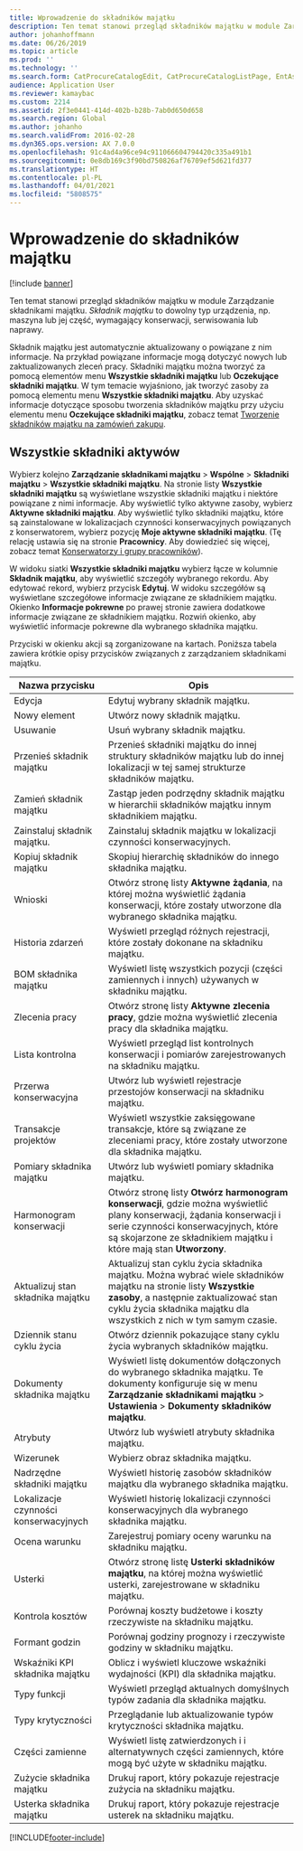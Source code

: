 ```yaml
---
title: Wprowadzenie do składników majątku
description: Ten temat stanowi przegląd składników majątku w module Zarządzanie składnikami majątku.
author: johanhoffmann
ms.date: 06/26/2019
ms.topic: article
ms.prod: ''
ms.technology: ''
ms.search.form: CatProcureCatalogEdit, CatProcureCatalogListPage, EntAssetTimeline, EntAssetObjectTableLookup, EntAssetObjectTableParent, EntAssetObjectOverview, EntAssetObjectImage, EntAssetObjectTable, EntAssetLifecycleStateLog, EntAssetObjectWorkOrderActive, EntAssetObjectAttribute
audience: Application User
ms.reviewer: kamaybac
ms.custom: 2214
ms.assetid: 2f3e0441-414d-402b-b28b-7ab0d650d658
ms.search.region: Global
ms.author: johanho
ms.search.validFrom: 2016-02-28
ms.dyn365.ops.version: AX 7.0.0
ms.openlocfilehash: 91c4ad4a96ce94c911066604794420c335a491b1
ms.sourcegitcommit: 0e8db169c3f90bd750826af76709ef5d621fd377
ms.translationtype: HT
ms.contentlocale: pl-PL
ms.lasthandoff: 04/01/2021
ms.locfileid: "5808575"
---
```

# <a name="introduction-to-assets"></a>Wprowadzenie do składników majątku

[!include [banner](../../includes/banner.md)]

 

Ten temat stanowi przegląd składników majątku w module Zarządzanie składnikami majątku. *Składnik majątku* to dowolny typ urządzenia, np. maszyna lub jej część, wymagający konserwacji, serwisowania lub naprawy.

Składnik majątku jest automatycznie aktualizowany o powiązane z nim informacje. Na przykład powiązane informacje mogą dotyczyć nowych lub zaktualizowanych zleceń pracy. Składniki majątku można tworzyć za pomocą elementów menu **Wszystkie składniki majątku** lub **Oczekujące składniki majątku**. W tym temacie wyjaśniono, jak tworzyć zasoby za pomocą elementu menu **Wszystkie składniki majątku**. Aby uzyskać informacje dotyczące sposobu tworzenia składników majątku przy użyciu elementu menu **Oczekujące składniki majątku**, zobacz temat [Tworzenie składników majątku na zamówień zakupu](../objects/create-objects-based-on-purchase-orders.md).

## <a name="all-assets"></a>Wszystkie składniki aktywów

Wybierz kolejno **Zarządzanie składnikami majątku** \> **Wspólne** \> **Składniki majątku** \> **Wszystkie składniki majątku**. Na stronie listy **Wszystkie składniki majątku** są wyświetlane wszystkie składniki majątku i niektóre powiązane z nimi informacje. Aby wyświetlić tylko aktywne zasoby, wybierz **Aktywne składniki majątku**. Aby wyświetlić tylko składniki majątku, które są zainstalowane w lokalizacjach czynności konserwacyjnych powiązanych z konserwatorem, wybierz pozycję **Moje aktywne składniki majątku**. (Tę relację ustawia się na stronie **Pracownicy**. Aby dowiedzieć się więcej, zobacz temat [Konserwatorzy i grupy pracowników](../setup-for-objects/workers-and-worker-groups.md)).

W widoku siatki **Wszystkie składniki majątku** wybierz łącze w kolumnie **Składnik majątku**, aby wyświetlić szczegóły wybranego rekordu. Aby edytować rekord, wybierz przycisk **Edytuj**. W widoku szczegółów są wyświetlane szczegółowe informacje związane ze składnikiem majątku. Okienko **Informacje pokrewne** po prawej stronie zawiera dodatkowe informacje związane ze składnikiem majątku. Rozwiń okienko, aby wyświetlić informacje pokrewne dla wybranego składnika majątku.

Przyciski w okienku akcji są zorganizowane na kartach. Poniższa tabela zawiera krótkie opisy przycisków związanych z zarządzaniem składnikami majątku.

| Nazwa przycisku          | Opis                                                                                                                                                       |
|----------------------|-------------------------------------------------------------------------------------------------------------------------------------------------------------------|
| Edycja                 | Edytuj wybrany składnik majątku.                                                                                                                                         |
| Nowy element                  | Utwórz nowy składnik majątku.                                                                                                                                                |
| Usuwanie               | Usuń wybrany składnik majątku.                                                                                                                                       |
| Przenieś składnik majątku           | Przenieś składniki majątku do innej struktury składników majątku lub do innej lokalizacji w tej samej strukturze składników majątku.                                                                                         |
| Zamień składnik majątku        | Zastąp jeden podrzędny składnik majątku w hierarchii składników majątku innym składnikiem majątku.                                                                                                  |
| Zainstaluj składnik majątku.        | Zainstaluj składnik majątku w lokalizacji czynności konserwacyjnych.                                                                                                                          |
| Kopiuj składnik majątku           | Skopiuj hierarchię składników do innego składnika majątku.                                                                                                                          |
| Wnioski             | Otwórz stronę listy **Aktywne żądania**, na której można wyświetlić żądania konserwacji, które zostały utworzone dla wybranego składnika majątku.                                                                         |
| Historia zdarzeń        | Wyświetl przegląd różnych rejestracji, które zostały dokonane na składniku majątku.                                                                                                         |
| BOM składnika majątku            | Wyświetl listę wszystkich pozycji (części zamiennych i innych) używanych w składniku majątku.                                                                                  |
| Zlecenia pracy          | Otwórz stronę listy **Aktywne zlecenia pracy**, gdzie można wyświetlić zlecenia pracy dla składnika majątku.                                                                                        |
| Lista kontrolna            | Wyświetl przegląd list kontrolnych konserwacji i pomiarów zarejestrowanych na składniku majątku.                                                                                                 |
| Przerwa konserwacyjna | Utwórz lub wyświetl rejestracje przestojów konserwacji na składniku majątku.                                                                                                       |
| Transakcje projektów | Wyświetl wszystkie zaksięgowane transakcje, które są związane ze zleceniami pracy, które zostały utworzone dla składnika majątku.                                                                                       |
| Pomiary składnika majątku       | Utwórz lub wyświetl pomiary składnika majątku.                                                                                                               |
| Harmonogram konserwacji | Otwórz stronę listy **Otwórz harmonogram konserwacji**, gdzie można wyświetlić plany konserwacji, żądania konserwacji i serie czynności konserwacyjnych, które są skojarzone ze składnikiem majątku i które mają stan **Utworzony**. |
| Aktualizuj stan składnika majątku   | Aktualizuj stan cyklu życia składnika majątku. Można wybrać wiele składników majątku na stronie listy **Wszystkie zasoby**, a następnie zaktualizować stan cyklu życia składnika majątku dla wszystkich z nich w tym samym czasie.              |
| Dziennik stanu cyklu życia  | Otwórz dziennik pokazujące stany cyklu życia wybranych składników majątku.                                                                                                                 |
| Dokumenty składnika majątku      | Wyświetl listę dokumentów dołączonych do wybranego składnika majątku. Te dokumenty konfiguruje się w menu **Zarządzanie składnikami majątku** \> **Ustawienia** \> **Dokumenty składników majątku**.                 |
| Atrybuty           | Utwórz lub wyświetl atrybuty składnika majątku.                                                                                                                             |
| Wizerunek                | Wybierz obraz składnika majątku.                                                                                                                                   |
| Nadrzędne składniki majątku        | Wyświetl historię zasobów składników majątku dla wybranego składnika majątku.                                                                                                                |
| Lokalizacje czynności konserwacyjnych | Wyświetl historię lokalizacji czynności konserwacyjnych dla wybranego składnika majątku.                                                                                                          |
| Ocena warunku | Zarejestruj pomiary oceny warunku na składniku majątku.                                                                                                         |
| Usterki               | Otwórz stronę listę **Usterki składników majątku**, na której można wyświetlić usterki, zarejestrowane w składniku majątku.                                                                                             |
| Kontrola kosztów         | Porównaj koszty budżetowe i koszty rzeczywiste na składniku majątku.                                                                                                              |
| Formant godzin         | Porównaj godziny prognozy i rzeczywiste godziny w składniku majątku.                                                                                                              |
| Wskaźniki KPI składnika majątku           | Oblicz i wyświetl kluczowe wskaźniki wydajności (KPI) dla składnika majątku.                                                                                              |
| Typy funkcji            | Wyświetl przegląd aktualnych domyślnych typów zadania dla składnika majątku.                                                                                                            |
| Typy krytyczności    | Przeglądanie lub aktualizowanie typów krytyczności składnika majątku.                                                                                                                              |
| Części zamienne          | Wyświetl listę zatwierdzonych i i alternatywnych części zamiennych, które mogą być użyte w składniku majątku.                                                                               |
| Zużycie składnika majątku    | Drukuj raport, który pokazuje rejestracje zużycia na składniku majątku.                                                                                                |
| Usterka składnika majątku          | Drukuj raport, który pokazuje rejestracje usterek na składniku majątku.                                                                                                      |


[!INCLUDE[footer-include](../../../includes/footer-banner.md)]